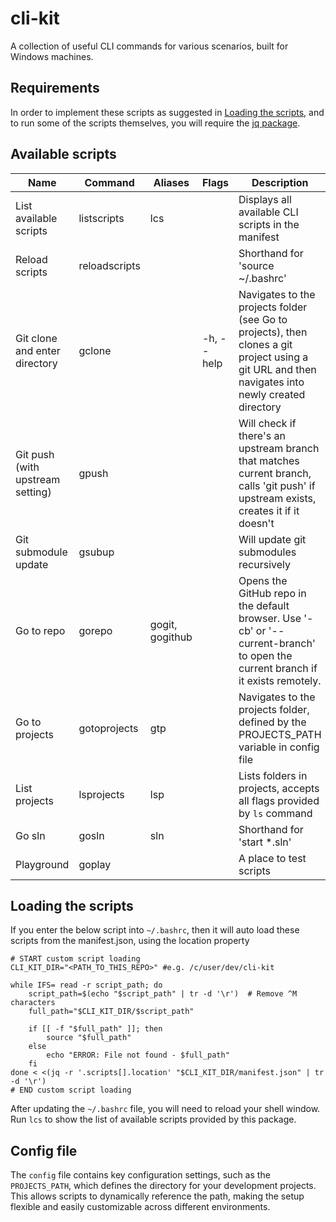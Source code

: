 # cli-kit
A collection of useful CLI commands for various scenarios, built for Windows machines.

## Requirements

In order to implement these scripts as suggested in [Loading the scripts](#loading-the-scripts), and to run some of the scripts themselves, you will require the [jq package](https://jqlang.org/). 

## Available scripts
| **Name**                     | **Command**    | **Aliases**     | **Flags**  | **Description**                                                                 | **Location**           |
|------------------------------|----------------|-----------------|------------|---------------------------------------------------------------------------------|------------------------|
| List available scripts       | listscripts    | lcs             |            | Displays all available CLI scripts in the manifest                              | [bash/listscripts.sh](./bash/listscripts.sh) |
| Reload scripts               | reloadscripts  |                 |            | Shorthand for 'source ~/.bashrc'                                                | [bash/reloadscripts.sh](./bash/reloadscripts.sh) |
| Git clone and enter directory| gclone         |                 | -h, --help | Navigates to the projects folder (see Go to projects), then clones a git project using a git URL and then navigates into newly created directory | [bash/gclone.sh](./bash/gclone.sh) |
| Git push (with upstream setting)| gpush       |                 |            | Will check if there's an upstream branch that matches current branch, calls 'git push' if upstream exists, creates it if it doesn't | [bash/gpush.sh](./bash/gpush.sh) |
| Git submodule update         | gsubup         |                 |            | Will update git submodules recursively                                          | [bash/gsubup.sh](./bash/gsubup.sh) |
| Go to repo                   | gorepo         | gogit, gogithub |            | Opens the GitHub repo in the default browser. Use '-cb' or '--current-branch' to open the current branch if it exists remotely. | [bash/gorepo.sh](./bash/gorepo.sh) |
| Go to projects               | gotoprojects   | gtp             |            | Navigates to the projects folder, defined by the PROJECTS_PATH variable in config file | [bash/gotoprojects.sh](./bash/gotoprojects.sh) |
| List projects                | lsprojects     | lsp             |            | Lists folders in projects, accepts all flags provided by `ls` command           | [bash/lsprojects.sh](./bash/lsprojects.sh) |
| Go sln                       | gosln          | sln             |            | Shorthand for 'start *.sln'                                                     | [bash/gosln.sh](./bash/gosln.sh) |
| Playground                   | goplay         |                 |            | A place to test scripts                                                         | [bash/playground.sh](./bash/playground.sh) |

## Loading the scripts
If you enter the below script into `~/.bashrc`, then it will auto load these scripts from the manifest.json, using the location property

```shell
# START custom script loading
CLI_KIT_DIR="<PATH_TO_THIS_REPO>" #e.g. /c/user/dev/cli-kit

while IFS= read -r script_path; do
    script_path=$(echo "$script_path" | tr -d '\r')  # Remove ^M characters
    full_path="$CLI_KIT_DIR/$script_path"
    
    if [[ -f "$full_path" ]]; then
        source "$full_path"
    else
        echo "ERROR: File not found - $full_path"
    fi
done < <(jq -r '.scripts[].location' "$CLI_KIT_DIR/manifest.json" | tr -d '\r')
# END custom script loading
```

After updating the `~/.bashrc` file, you will need to reload your shell window. Run `lcs` to show the list of available scripts provided by this package.

## Config file
The `config` file contains key configuration settings, such as the `PROJECTS_PATH`, which defines the directory for your development projects. This allows scripts to dynamically reference the path, making the setup flexible and easily customizable across different environments.
